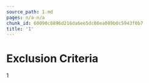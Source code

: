 ```yaml
---
source_path: 1.md
pages: n/a-n/a
chunk_id: 60090c8896d216da6ee5dc86ea089b0c5943f0b7
title: '1'
---
```

# Exclusion Criteria

1
